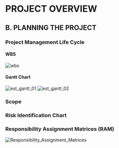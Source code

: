 # PROJECT OVERVIEW

## B. PLANNING THE PROJECT

### Project Management Life Cycle
#### WBS
![wbs](Assets/wbs.png)

#### Gantt Chart

![est_gantt_01](Assets/est_gantt_01.png)
![est_gantt_02](Assets/est_gantt_02.png)

### Scope

### Risk Identification Chart

### Responsibility Assignment Matrices (RAM)
![Responsibility_Assignment_Matrices](https://user-images.githubusercontent.com/121591281/211421691-67c87b88-29a7-4191-a2b7-6b1c3fecb6ae.png)
